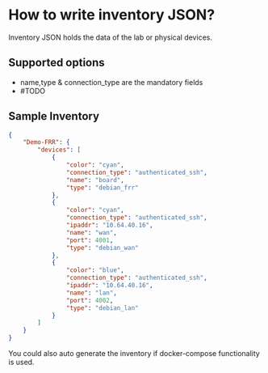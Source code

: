 # How to write inventory JSON?

Inventory JSON holds the data of the lab or physical devices.

## Supported options

- name,type & connection_type  are the mandatory fields
- #TODO

## Sample Inventory

```json
{
    "Demo-FRR": {
        "devices": [
            {
                "color": "cyan",
                "connection_type": "authenticated_ssh",
                "name": "board",
                "type": "debian_frr"
            },
            {
                "color": "cyan",
                "connection_type": "authenticated_ssh",
                "ipaddr": "10.64.40.16",
                "name": "wan",
                "port": 4001,
                "type": "debian_wan"
            },
            {
                "color": "blue",
                "connection_type": "authenticated_ssh",
                "ipaddr": "10.64.40.16",
                "name": "lan",
                "port": 4002,
                "type": "debian_lan"
            }
        ]
    }
}
```

You could also auto generate the inventory if docker-compose functionality is used.
